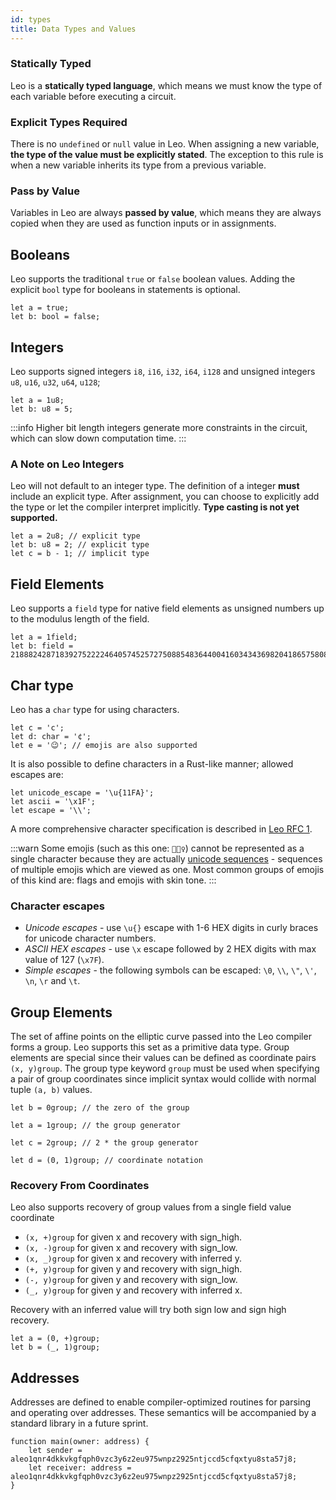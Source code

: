 ```yaml
---
id: types
title: Data Types and Values
---
```


### Statically Typed
Leo is a **statically typed language**, which means we must know the type of each variable before executing a circuit.

### Explicit Types Required
There is no `undefined` or `null` value in Leo. When assigning a new variable, **the type of the value must be explicitly stated**.
The exception to this rule is when a new variable inherits its type from a previous variable.

### Pass by Value
Variables in Leo are always **passed by value**, which means they are always copied when they are used as function inputs or in assignments.

## Booleans
Leo supports the traditional `true` or `false` boolean values. Adding the explicit `bool` type for booleans in statements is optional.

```leo
let a = true;
let b: bool = false;
```

## Integers
Leo supports signed integers `i8`, `i16`, `i32`, `i64`, `i128` 
and unsigned integers `u8`, `u16`, `u32`, `u64`, `u128`; 

```leo
let a = 1u8;
let b: u8 = 5;
```

:::info
Higher bit length integers generate more constraints in the circuit, which can slow down computation time.
:::

### A Note on Leo Integers
Leo will not default to an integer type. The definition of a integer **must** include an explicit type.
After assignment, you can choose to explicitly add the type or let the compiler interpret implicitly.
**Type casting is not yet supported.**

```leo
let a = 2u8; // explicit type    
let b: u8 = 2; // explicit type
let c = b - 1; // implicit type
```

## Field Elements

Leo supports a `field` type for native field elements as unsigned numbers up to the modulus length of the field.
```leo
let a = 1field; 
let b: field = 21888242871839275222246405745257275088548364400416034343698204186575808495617;
```

## Char type

Leo has a `char` type for using characters.
```leo
let c = 'c';
let d: char = '¢';
let e = '😉'; // emojis are also supported
```

It is also possible to define characters in a Rust-like manner; allowed escapes are:
```leo
let unicode_escape = '\u{11FA}';
let ascii = '\x1F';
let escape = '\\';
```

A more comprehensive character specification is described in [Leo RFC 1](https://github.com/AleoHQ/leo/blob/master/docs/rfc/001-initial-strings.md).

:::warn
Some emojis (such as this one: `🤷🏿‍♀️`) cannot be represented as a single character because they are actually [unicode sequences](https://unicode.org/Public/emoji/13.1/emoji-sequences.txt) - sequences of multiple emojis which are viewed as one. Most common groups of emojis of this kind are: flags and emojis with skin tone.
:::

### Character escapes

- *Unicode escapes* - use `\u{}` escape with 1-6 HEX digits in curly braces for unicode character numbers.
- *ASCII HEX escapes* - use `\x` escape followed by 2 HEX digits with max value of 127 (`\x7F`).
- *Simple escapes* - the following symbols can be escaped: `\0`, `\\`, `\"`, `\'`, `\n`, `\r` and `\t`.


## Group Elements
The set of affine points on the elliptic curve passed into the Leo compiler forms a group.
Leo supports this set as a primitive data type. Group elements are special since their values can be defined as 
coordinate pairs  
`(x, y)group`. The group type keyword `group` must be used when specifying a pair of group coordinates since implicit 
syntax would collide with normal tuple `(a, b)` values. 

```leo
let b = 0group; // the zero of the group

let a = 1group; // the group generator

let c = 2group; // 2 * the group generator

let d = (0, 1)group; // coordinate notation
```

### Recovery From Coordinates
Leo also supports recovery of group values from a single field value coordinate
* `(x, +)group` for given x and recovery with sign_high.
* `(x, -)group` for given x and recovery with sign_low.
* `(x, _)group` for given x and recovery with inferred y.
* `(+, y)group` for given y and recovery with sign_high.
* `(-, y)group` for given y and recovery with sign_low.
* `(_, y)group` for given y and recovery with inferred x.

Recovery with an inferred value will try both sign low and sign high recovery.

```leo
let a = (0, +)group;
let b = (_, 1)group;
```



## Addresses

Addresses are defined to enable compiler-optimized routines for parsing and operating over addresses. 
These semantics will be accompanied by a standard library in a future sprint.

```leo
function main(owner: address) {
    let sender = aleo1qnr4dkkvkgfqph0vzc3y6z2eu975wnpz2925ntjccd5cfqxtyu8sta57j8;
    let receiver: address = aleo1qnr4dkkvkgfqph0vzc3y6z2eu975wnpz2925ntjccd5cfqxtyu8sta57j8;
}
```
